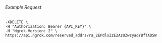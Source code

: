 
###### Example Request
```curl \
-XDELETE \
-H "Authorization: Bearer {API_KEY}" \
-H "Ngrok-Version: 2" \
https://api.ngrok.com/reserved_addrs/ra_2EPdlxZzE2AzUZwzyaqYBfTADSW
